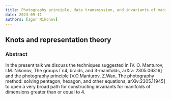 ```yaml
---
title: Photography principle, data transmission, and invariants of manifolds
date: 2023-09-11
authors: [Igor Nikonov]
---
```


## Knots and representation theory

### Abstract

In the present talk we discuss the techniques suggested in [V. O. Manturov, I.M. Nikonov, The groups Гn4, braids, and 3-manifolds, arXiv: 2305.06316] and the photography principle [V.O.Manturov, Z.Wan, The photography method: solving pentagon, hexagon, and other equations, arXiv:2305.11945] to open a very broad path for constructing invariants for manifolds of dimensions greater than or equal to 4.
  
 

 





